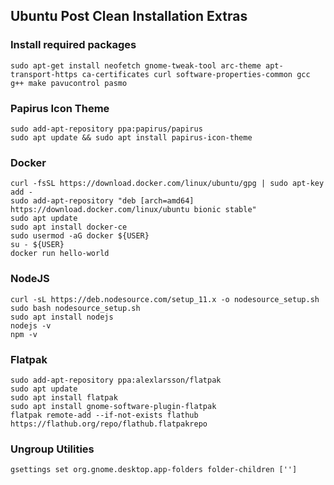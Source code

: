 ## Ubuntu Post Clean Installation Extras

### Install required packages

```
sudo apt-get install neofetch gnome-tweak-tool arc-theme apt-transport-https ca-certificates curl software-properties-common gcc g++ make pavucontrol pasmo
```

### Papirus Icon Theme

```
sudo add-apt-repository ppa:papirus/papirus  
sudo apt update && sudo apt install papirus-icon-theme  
```

### Docker

```
curl -fsSL https://download.docker.com/linux/ubuntu/gpg | sudo apt-key add -  
sudo add-apt-repository "deb [arch=amd64] https://download.docker.com/linux/ubuntu bionic stable"  
sudo apt update  
sudo apt install docker-ce  
sudo usermod -aG docker ${USER}  
su - ${USER}  
docker run hello-world  
```

### NodeJS

```
curl -sL https://deb.nodesource.com/setup_11.x -o nodesource_setup.sh  
sudo bash nodesource_setup.sh  
sudo apt install nodejs  
nodejs -v  
npm -v  
```

### Flatpak

```
sudo add-apt-repository ppa:alexlarsson/flatpak  
sudo apt update  
sudo apt install flatpak  
sudo apt install gnome-software-plugin-flatpak  
flatpak remote-add --if-not-exists flathub https://flathub.org/repo/flathub.flatpakrepo
```
### Ungroup Utilities
```
gsettings set org.gnome.desktop.app-folders folder-children ['']
```
